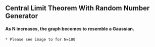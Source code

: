 ## Central Limit Theorem With Random Number Generator

#### As N increases, the graph becomes to resemble a Gaussian. 
	* Please see image to for N=100
